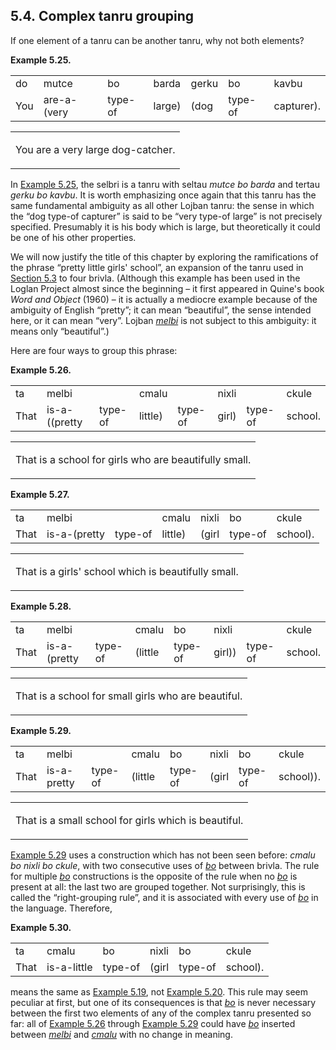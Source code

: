 <a id="section-complex-grouping"></a>5.4. <a id="c5s4"></a>Complex tanru grouping
---------------------------------------------------------------------------------

<a id="id-1.6.6.2.1" class="indexterm"></a>If one element of a tanru can be another tanru, why not both elements?

<div class="interlinear-gloss-example example">
<a id="example-random-id-m5SD"></a>

**Example 5.25. <a id="c5e4d1"></a>** 

<table class="interlinear-gloss"><colgroup></colgroup><tbody><tr class="jbo"><td>do</td><td>mutce</td><td>bo</td><td>barda</td><td>gerku</td><td>bo</td><td>kavbu</td></tr><tr class="gloss"><td>You</td><td>are-a-(very</td><td>type-of</td><td>large)</td><td>(dog</td><td>type-of</td><td>capturer).</td></tr></tbody></table>

<table class="interlinear-gloss"><tbody><tr class="para"><td colspan="12321"><p class="natlang">You are a very large dog-catcher.</p></td></tr></tbody></table>

</div>  

In [Example 5.25](../section-complex-grouping#example-random-id-m5SD), the selbri is a tanru with seltau _<a id="id-1.6.6.4.2.1" class="indexterm"></a>mutce bo barda_ and tertau _<a id="id-1.6.6.4.3.1" class="indexterm"></a>gerku bo kavbu_. It is worth emphasizing once again that this tanru has the same fundamental ambiguity as all other Lojban tanru: the sense in which the “dog type-of capturer” is said to be “very type-of large” is not precisely specified. Presumably it is his body which is large, but theoretically it could be one of his other properties.

<a id="id-1.6.6.5.1" class="indexterm"></a>We will now justify the title of this chapter by exploring the ramifications of the phrase “pretty little girls' school”, an expansion of the tanru used in [Section 5.3](../section-three-part-tanru) to four brivla. (Although this example has been used in the Loglan Project almost since the beginning – it first appeared in Quine's book _Word and Object_ (1960) – it is actually a mediocre example because of the ambiguity of English “pretty”; it can mean “beautiful”, the sense intended here, or it can mean “very”. Lojban _<a id="id-1.6.6.5.8.1" class="indexterm"></a>[_melbi_](../go01#valsi-melbi)_ is not subject to this ambiguity: it means only “beautiful”.)

Here are four ways to group this phrase:

<div class="interlinear-gloss-example example">
<a id="example-random-id-qjmr"></a>

**Example 5.26. <a id="c5e4d2"></a>** 

<table class="interlinear-gloss"><colgroup></colgroup><tbody><tr class="jbo"><td>ta</td><td>melbi</td><td></td><td>cmalu</td><td></td><td>nixli</td><td></td><td>ckule</td></tr><tr class="gloss"><td>That</td><td>is-a-((pretty</td><td>type-of</td><td>little)</td><td>type-of</td><td>girl)</td><td>type-of</td><td>school.</td></tr></tbody></table>

<table class="interlinear-gloss"><tbody><tr class="para"><td colspan="12321"><p class="natlang">That is a school for girls who are beautifully small.</p></td></tr></tbody></table>

</div>  
<div class="interlinear-gloss-example example">
<a id="example-random-id-qjNi"></a>

**Example 5.27. <a id="c5e4d3"></a>** 

<table class="interlinear-gloss"><colgroup></colgroup><tbody><tr class="jbo"><td>ta</td><td>melbi</td><td></td><td>cmalu</td><td>nixli</td><td>bo</td><td>ckule</td></tr><tr class="gloss"><td>That</td><td>is-a-(pretty</td><td>type-of</td><td>little)</td><td>(girl</td><td>type-of</td><td>school).</td></tr></tbody></table>

<table class="interlinear-gloss"><tbody><tr class="para"><td colspan="12321"><p class="natlang">That is a girls' school which is beautifully small.</p></td></tr></tbody></table>

</div>  
<div class="interlinear-gloss-example example">
<a id="example-random-id-qjog"></a>

**Example 5.28. <a id="c5e4d4"></a>** 

<table class="interlinear-gloss"><colgroup></colgroup><tbody><tr class="jbo"><td>ta</td><td>melbi</td><td></td><td>cmalu</td><td>bo</td><td>nixli</td><td></td><td>ckule</td></tr><tr class="gloss"><td>That</td><td>is-a-(pretty</td><td>type-of</td><td>(little</td><td>type-of</td><td>girl))</td><td>type-of</td><td>school.</td></tr></tbody></table>

<table class="interlinear-gloss"><tbody><tr class="para"><td colspan="12321"><p class="natlang">That is a school for small girls who are beautiful.</p></td></tr></tbody></table>

</div>  
<div class="interlinear-gloss-example example">
<a id="example-random-id-qjop"></a>

**Example 5.29. <a id="c5e4d5"></a>** 

<table class="interlinear-gloss"><colgroup></colgroup><tbody><tr class="jbo"><td>ta</td><td>melbi</td><td></td><td>cmalu</td><td>bo</td><td>nixli</td><td>bo</td><td>ckule</td></tr><tr class="gloss"><td>That</td><td>is-a-pretty</td><td>type-of</td><td>(little</td><td>type-of</td><td>(girl</td><td>type-of</td><td>school)).</td></tr></tbody></table>

<table class="interlinear-gloss"><tbody><tr class="para"><td colspan="12321"><p class="natlang">That is a small school for girls which is beautiful.</p></td></tr></tbody></table>

</div>  

<a id="id-1.6.6.11.1" class="indexterm"></a><a id="id-1.6.6.11.2" class="indexterm"></a><a id="id-1.6.6.11.3" class="indexterm"></a><a id="id-1.6.6.11.4" class="indexterm"></a>[Example 5.29](../section-complex-grouping#example-random-id-qjop) uses a construction which has not been seen before: _<a id="id-1.6.6.11.6.1" class="indexterm"></a>cmalu bo nixli bo ckule_, with two consecutive uses of _<a id="id-1.6.6.11.7.1" class="indexterm"></a>[_bo_](../go01#valsi-bo)_ between brivla. The rule for multiple _<a id="id-1.6.6.11.8.1" class="indexterm"></a>[_bo_](../go01#valsi-bo)_ constructions is the opposite of the rule when no _<a id="id-1.6.6.11.9.1" class="indexterm"></a>[_bo_](../go01#valsi-bo)_ is present at all: the last two are grouped together. Not surprisingly, this is called the “right-grouping rule”, and it is associated with every use of _<a id="id-1.6.6.11.11.1" class="indexterm"></a>[_bo_](../go01#valsi-bo)_ in the language. Therefore,

<div class="interlinear-gloss-example example">
<a id="example-random-id-snKn"></a>

**Example 5.30. <a id="c5e4d6"></a>** 

<table class="interlinear-gloss"><colgroup></colgroup><tbody><tr class="jbo"><td>ta</td><td>cmalu</td><td>bo</td><td>nixli</td><td>bo</td><td>ckule</td></tr><tr class="gloss"><td>That</td><td>is-a-little</td><td>type-of</td><td>(girl</td><td>type-of</td><td>school).</td></tr></tbody></table>

</div>  

means the same as [Example 5.19](../section-three-part-tanru#example-random-id-nwuU), not [Example 5.20](../section-three-part-tanru#example-random-id-jquh). This rule may seem peculiar at first, but one of its consequences is that _<a id="id-1.6.6.13.3.1" class="indexterm"></a>[_bo_](../go01#valsi-bo)_ is never necessary between the first two elements of any of the complex tanru presented so far: all of [Example 5.26](../section-complex-grouping#example-random-id-qjmr) through [Example 5.29](../section-complex-grouping#example-random-id-qjop) could have _<a id="id-1.6.6.13.6.1" class="indexterm"></a>[_bo_](../go01#valsi-bo)_ inserted between _<a id="id-1.6.6.13.7.1" class="indexterm"></a>[_melbi_](../go01#valsi-melbi)_ and _<a id="id-1.6.6.13.8.1" class="indexterm"></a>[_cmalu_](../go01#valsi-cmalu)_ with no change in meaning.